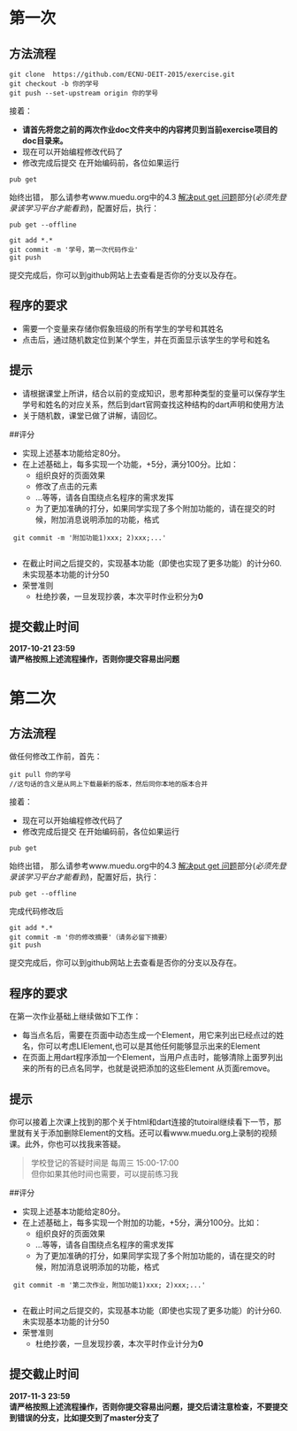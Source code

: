 
# 第一次
## 方法流程
```
git clone  https://github.com/ECNU-DEIT-2015/exercise.git  
git checkout -b 你的学号
git push --set-upstream origin 你的学号
``` 

接着：
- **请首先将您之前的两次作业doc文件夹中的内容拷贝到当前exercise项目的doc目录来。**
- 现在可以开始编程修改代码了
- 修改完成后提交
在开始编码前，各位如果运行
```
pub get 
```
始终出错，
那么请参考www.muedu.org中的4.3 [解决put get 问题](https://www.muedu.org/courses/web%E6%95%99%E8%82%B2%E5%BA%94%E7%94%A8%E8%AE%BE%E8%AE%A1%E5%92%8C%E5%BC%80%E5%8F%91/lessons/%E8%A7%A3%E5%86%B3pub-get%E9%97%AE%E9%A2%98/)部分(*必须先登录该学习平台才能看到*)，配置好后，执行：
```
pub get --offline

```
```
git add *.*
git commit -m '学号，第一次代码作业'
git push 

```
提交完成后，你可以到github网站上去查看是否你的分支以及存在。

## 程序的要求
- 需要一个变量来存储你假象班级的所有学生的学号和其姓名
- 点击后，通过随机数定位到某个学生，并在页面显示该学生的学号和姓名

## 提示
- 请根据课堂上所讲，结合以前的变成知识，思考那种类型的变量可以保存学生学号和姓名的对应关系，然后到dart官网查找这种结构的dart声明和使用方法
- 关于随机数，课堂已做了讲解，请回忆。

##评分  
- 实现上述基本功能给定80分。
- 在上述基础上，每多实现一个功能，+5分，满分100分。比如：
   - 组织良好的页面效果
   - 修改了点击的元素
   - ...等等，请各自围绕点名程序的需求发挥
  - 为了更加准确的打分，如果同学实现了多个附加功能的，请在提交的时候，附加消息说明添加的功能，格式   
 
 ```
  git commit -m '附加功能1)xxx; 2)xxx;...'  
  
 ```
  
- 在截止时间之后提交的，实现基本功能（即使也实现了更多功能）的计分60.未实现基本功能的计分50
- 荣誉准则  
   - 杜绝抄袭，一旦发现抄袭，本次平时作业积分为**0**    
  
  
## 提交截止时间
**2017-10-21 23:59**   
**请严格按照上述流程操作，否则你提交容易出问题** 
# 第二次
## 方法流程
做任何修改工作前，首先：
```
git pull 你的学号
//这句话的含义是从网上下载最新的版本，然后同你本地的版本合并
``` 

接着：
- 现在可以开始编程修改代码了
- 修改完成后提交
在开始编码前，各位如果运行
```
pub get 
```
始终出错，
那么请参考www.muedu.org中的4.3 [解决put get 问题](https://www.muedu.org/courses/web%E6%95%99%E8%82%B2%E5%BA%94%E7%94%A8%E8%AE%BE%E8%AE%A1%E5%92%8C%E5%BC%80%E5%8F%91/lessons/%E8%A7%A3%E5%86%B3pub-get%E9%97%AE%E9%A2%98/)部分(*必须先登录该学习平台才能看到*)，配置好后，执行：
```
pub get --offline

```
完成代码修改后
```
git add *.*
git commit -m '你的修改摘要'（请务必留下摘要）
git push 

```
提交完成后，你可以到github网站上去查看是否你的分支以及存在。

## 程序的要求
在第一次作业基础上继续做如下工作：
- 每当点名后，需要在页面中动态生成一个Element，用它来列出已经点过的姓名，你可以考虑LIElement,也可以是其他任何能够显示出来的Element
- 在页面上用dart程序添加一个Element，当用户点击时，能够清除上面罗列出来的所有的已点名同学，也就是说把添加的这些Element 从页面remove。

## 提示 
你可以接着上次课上找到的那个关于html和dart连接的tutoiral继续看下一节，那里就有关于添加删除Element的文档。还可以看www.muedu.org上录制的视频课。此外，你也可以找我来答疑。
> 学校登记的答疑时间是 每周三 15:00-17:00  
> 但你如果其他时间也需要，可以提前练习我

##评分  
- 实现上述基本功能给定80分。
- 在上述基础上，每多实现一个附加的功能，+5分，满分100分。比如：
   - 组织良好的页面效果
   - ...等等，请各自围绕点名程序的需求发挥
  - 为了更加准确的打分，如果同学实现了多个附加功能的，请在提交的时候，附加消息说明添加的功能，格式   
 
 ```
  git commit -m '第二次作业，附加功能1)xxx; 2)xxx;...'  
  
 ```
  
- 在截止时间之后提交的，实现基本功能（即使也实现了更多功能）的计分60.未实现基本功能的计分50
- 荣誉准则  
   - 杜绝抄袭，一旦发现抄袭，本次平时作业计分为**0**    
  
## 提交截止时间
**2017-11-3 23:59**     
**请严格按照上述流程操作，否则你提交容易出问题，提交后请注意检查，不要提交到错误的分支，比如提交到了master分支了** 






